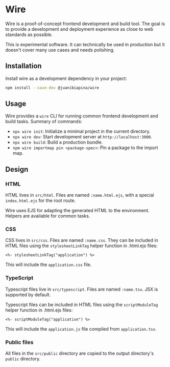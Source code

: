 # Wire

Wire is a proof-of-concept frontend development and build tool. The goal is to
provide a development and deployment experience as close to web standards as
possible.

This is experimental software. It can technically be used in production but it
doesn't cover many use cases and needs polishing.

## Installation

Install wire as a development dependency in your project:

```bash
npm install --save-dev @juanibiapina/wire
```

## Usage

Wire provides a `wire` CLI for running common frontend development and build
tasks. Summary of commands:

- `npx wire init`: Initialize a minimal project in the current directory.
- `npx wire dev`: Start development server at `http://localhost:3000`.
- `npx wire build`: Build a production bundle.
- `npm wire importmap pin <package-spec>`: Pin a package to the import map.

## Design

### HTML

HTML lives in `src/html`. Files are named `:name.html.ejs`, with a special
`index.html.ejs` for the root route.

Wire uses EJS for adapting the generated HTML to the environment. Helpers are
available for common tasks.

### CSS

CSS lives in `src/css`. Files are named `:name.css`. They can be included in
HTML files using the `stylesheetLinkTag` helper function in .html.ejs files:

```eruby
<%- stylesheetLinkTag("application") %>
```

This will include the `application.css` file.

### TypeScript

Typescript files live in `src/typescript`. Files are named `:name.tsx`. JSX is
supported by default.

Typescript files can be included in HTML files using the `scriptModuleTag`
helper function in .html.ejs files:

```eruby
<%- scriptModuleTag("application") %>
```

This will include the `application.js` file compiled from `application.tsx`.

### Public files

All files in the `src/public` directory are copied to the output directory's
`public` directory.
